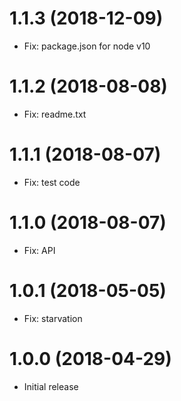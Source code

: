 # 1.1.3 (2018-12-09)

- Fix: package.json for node v10

# 1.1.2 (2018-08-08)

- Fix: readme.txt

# 1.1.1 (2018-08-07)

- Fix: test code

# 1.1.0 (2018-08-07)

- Fix: API

# 1.0.1 (2018-05-05)

- Fix: starvation

# 1.0.0 (2018-04-29)

- Initial release
